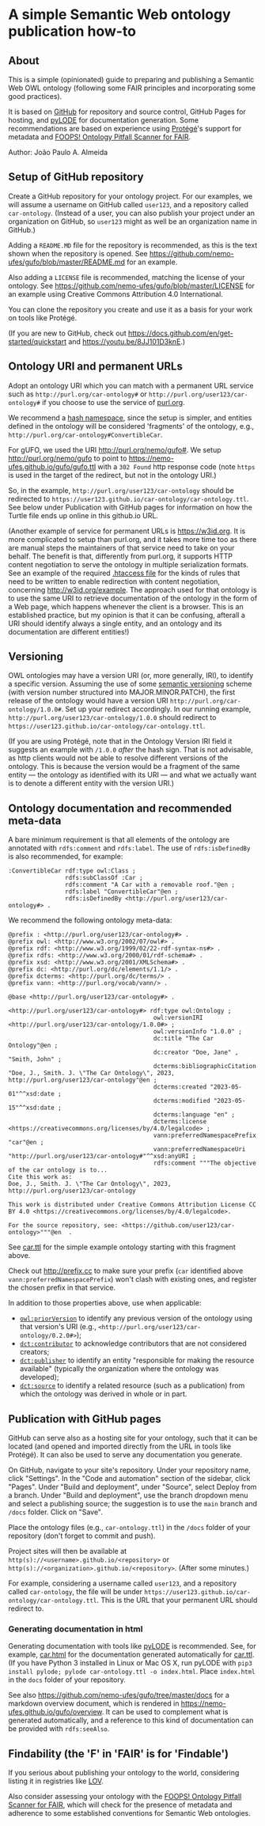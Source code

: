 # A simple Semantic Web ontology publication how-to

## About

This is a simple (opinionated) guide to preparing and publishing a Semantic Web OWL ontology (following some FAIR principles and incorporating some good practices).

It is based on [GitHub](https://github.com) for repository and source control, GitHub Pages for hosting, and [pyLODE](https://github.com/RDFLib/pyLODE) for documentation generation. Some recommendations are based on experience using [Protégé](https://protege.stanford.edu)'s support for metadata and [FOOPS! Ontology Pitfall Scanner for FAIR](https://foops.linkeddata.es/FAIR_validator.html).

Author: João Paulo A. Almeida

## Setup of GitHub repository

Create a GitHub repository for your ontology project. For our examples, we will assume a username on GitHub called `user123`, and a repository called `car-ontology`. (Instead of a user, you can also publish your project under an organization on GitHub, so `user123` might as well be an organization name in GitHub.)

Adding a `README.MD` file for the repository is recommended, as this is the text shown when the repository is opened. See <https://github.com/nemo-ufes/gufo/blob/master/README.md> for an example.

Also adding a `LICENSE` file is recommended, matching the license of your ontology. See <https://github.com/nemo-ufes/gufo/blob/master/LICENSE> for an example using Creative Commons Attribution 4.0 International.

You can clone the repository you create and use it as a basis for your work on tools like Protégé.

(If you are new to GitHub, check out <https://docs.github.com/en/get-started/quickstart> and <https://youtu.be/8JJ101D3knE>.)

## Ontology URI and permanent URLs

Adopt an ontology URI which you can match with a permanent URL service such as `http://purl.org/car-ontology#` or `http://purl.org/user123/car-ontology#` if you choose to use the service of [purl.org](http://purl.org).

We recommend a [hash namespace](https://www.w3.org/TR/swbp-vocab-pub/#hash), since the setup is simpler, and entities defined in the ontology will be considered 'fragments' of the ontology, e.g., `http://purl.org/car-ontology#ConvertibleCar`.

For gUFO, we used the URI <http://purl.org/nemo/gufo#>. We setup <http://purl.org/nemo/gufo> to point to
<https://nemo-ufes.github.io/gufo/gufo.ttl> with a `302 Found` http response code (note `https` is used in the target of the redirect, but not in the ontology URI.)

So, in the example, `http://purl.org/user123/car-ontology` should be redirected to `https://user123.github.io/car-ontology/car-ontology.ttl`. See below under Publication with GitHub pages for information on how the Turtle file ends up online in this github.io URL.

(Another example of service for permanent URLs is <https://w3id.org>. It is more complicated to setup than purl.org, and it takes more time too as there are manual steps the maintainers of that service need to take on your behalf. The benefit is that, differently from purl.org, it supports HTTP content negotiation to serve the ontology in multiple serialization formats. See an example of the required [.htaccess file](https://github.com/perma-id/w3id.org/blob/79c131feba2bbf5248cc92d7a3f6515f741e8957/example/.htaccess) for the kinds of rules that need to be written to enable redirection with content negotiation, concerning <http://w3id.org/example>. The approach used for that ontology is to use the same URI to retrieve documentation of the ontology in the form of a Web page, which happens whenever the client is a browser. This is an established practice, but my opinion is that it can be confusing, afterall a URI should identify always a single entity, and an ontology and its documentation are different entities!)

## Versioning

OWL ontologies may have a version URI (or, more generally, IRI), to identify a specific version. Assuming the use of some [semantic versioning](https://semver.org) scheme (with version number structured into MAJOR.MINOR.PATCH), the first release of the ontology would have a version URI `http://purl.org/car-ontology/1.0.0#`. Set up your redirect accordingly. In our running example, `http://purl.org/user123/car-ontology/1.0.0` should redirect to `https://user123.github.io/car-ontology/car-ontology.ttl`.

(If you are using Protégé, note that in the Ontology Version IRI field it suggests an example with `/1.0.0` *after* the hash sign. That is not advisable, as http clients would not be able to resolve different versions of the ontology. This is because the version would be a fragment of the same entity — the ontology as identified with its URI — and what we actually want is to denote a different entity with the version URI.)

## Ontology documentation and recommended meta-data

A bare minimum requirement is that all elements of the ontology are annotated with `rdfs:comment` and `rdfs:label`. The use of `rdfs:isDefinedBy` is also recommended, for example:

```turtle
:ConvertibleCar rdf:type owl:Class ;
                rdfs:subClassOf :Car ;
                rdfs:comment "A Car with a removable roof."@en ;
                rdfs:label "ConvertibleCar"@en ;
                rdfs:isDefinedBy <http://purl.org/user123/car-ontology#> .
```

We recommend the following ontology meta-data:

```turtle
@prefix : <http://purl.org/user123/car-ontology#> .
@prefix owl: <http://www.w3.org/2002/07/owl#> .
@prefix rdf: <http://www.w3.org/1999/02/22-rdf-syntax-ns#> .
@prefix rdfs: <http://www.w3.org/2000/01/rdf-schema#> .
@prefix xsd: <http://www.w3.org/2001/XMLSchema#> .
@prefix dc: <http://purl.org/dc/elements/1.1/> .
@prefix dcterms: <http://purl.org/dc/terms/> .
@prefix vann: <http://purl.org/vocab/vann/> .

@base <http://purl.org/user123/car-ontology#> .

<http://purl.org/user123/car-ontology#> rdf:type owl:Ontology ;
                                         owl:versionIRI <http://purl.org/user123/car-ontology/1.0.0#> ;
                                         owl:versionInfo "1.0.0" ;
                                         dc:title "The Car Ontology"@en ;
                                         dc:creator "Doe, Jane" , "Smith, John" ;
                                         dcterms:bibliographicCitation "Doe, J., Smith. J. \"The Car Ontology\", 2023, http://purl.org/user123/car-ontology"@en ;
                                         dcterms:created "2023-05-01"^^xsd:date ;
                                         dcterms:modified "2023-05-15"^^xsd:date ;
                                         dcterms:language "en" ;
                                         dcterms:license <https://creativecommons.org/licenses/by/4.0/legalcode> ;
                                         vann:preferredNamespacePrefix "car"@en ;
                                         vann:preferredNamespaceUri "http://purl.org/user123/car-ontology#"^^xsd:anyURI ;
                                         rdfs:comment """The objective of the car ontology is to... 
Cite this work as: 
Doe, J., Smith. J. \"The Car Ontology\", 2023, http://purl.org/user123/car-ontology

This work is distributed under Creative Commons Attribution License CC BY 4.0 <https://creativecommons.org/licenses/by/4.0/legalcode>.

For the source repository, see: <https://github.com/user123/car-ontology>"""@en  .
```

See [car.ttl](car.ttl) for the simple example ontology starting with this fragment above.

Check out <http://prefix.cc> to make sure your prefix (`car` identified above `vann:preferredNamespacePrefix`) won't clash with existing ones, and register the chosen prefix in that service.

In addition to those properties above, use when applicable:

* [`owl:priorVersion`](https://www.w3.org/TR/owl-ref/#priorVersion-def) to identify any previous version of the ontology using that version's URI (e.g., `<http://purl.org/user123/car-ontology/0.2.0#>`);
* [`dct:contributor`](http://purl.org/dc/terms/contributor) to acknowledge contributors that are not considered creators;
* [`dct:publisher`](http://purl.org/dc/terms/publisher) to identify an entity "responsible for making the resource available" (typically the organization where the ontology was developed);
* [`dct:source`](http://purl.org/dc/terms/source) to identify a related resource (such as a publication) from which the ontology was derived in whole or in part.

## Publication with GitHub pages

GitHub can serve also as a hosting site for your ontology, such that it can be located (and opened and imported directly from the URL in tools like Protégé). It can also be used to serve any documentation you generate.

On GitHub, navigate to your site's repository.
Under your repository name, click "Settings".
In the "Code and automation" section of the sidebar, click "Pages".
Under "Build and deployment", under "Source", select Deploy from a branch.
Under "Build and deployment", use the branch dropdown menu and select a publishing source; the suggestion is to use the `main` branch and `/docs` folder. Click on "Save".

Place the ontology files (e.g., `car-ontology.ttl`) in the `/docs` folder of your repository (don't forget to commit and push).

Project sites will then be available at `http(s)://<username>.github.io/<repository>` or `http(s)://<organization>.github.io/<repository>`. (After some minutes.)

For example, considering a username called `user123`, and a repository called `car-ontology`, the file will be under `https://user123.github.io/car-ontology/car-ontology.ttl`. This is the URL that your permanent URL should redirect to.

### Generating documentation in html

Generating documentation with tools like [pyLODE](https://github.com/RDFLib/pyLODE) is recommended. See, for example, [car.html](car.html) for the documentation generated automatically for [car.ttl](car.ttl). (If you have Python 3 installed in Linux or Mac OS X, run pyLODE with `pip3 install pylode; pylode car-ontology.ttl -o index.html`. Place `index.html` in the `docs` folder of your repository.

See also <https://github.com/nemo-ufes/gufo/tree/master/docs> for a markdown overview document, which is rendered in <https://nemo-ufes.github.io/gufo/overview>. It can be used to complement what is generated automatically, and a reference to this kind of documentation can be provided with `rdfs:seeAlso`.

## Findability (the 'F' in 'FAIR' is for 'Findable')

If you serious about publishing your ontology to the world, considering listing it in registries like [LOV](https://lov.linkeddata.es/dataset/lov/suggest).

Also consider assessing your ontology with the [FOOPS! Ontology Pitfall Scanner for FAIR](https://foops.linkeddata.es/FAIR_validator.html), which will check for the presence of metadata and adherence to some established conventions for Semantic Web ontologies.

